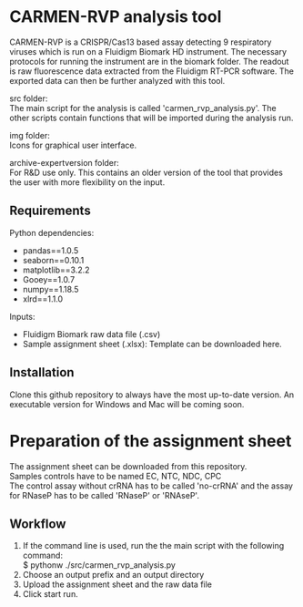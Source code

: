 # CARMEN-RVP analysis tool
CARMEN-RVP is a CRISPR/Cas13 based assay detecting 9 respiratory viruses which is run on a Fluidigm Biomark HD instrument. The necessary protocols for running the instrument are in the biomark folder. The readout is raw fluorescence data extracted from the Fluidigm RT-PCR software. The exported data can then be further analyzed with this tool. 

src folder:\
The main script for the analysis is called 'carmen_rvp_analysis.py'. The other scripts contain functions that will be imported during the analysis run.

img folder:\
Icons for graphical user interface.

archive-expertversion folder:\
For R&D use only. This contains an older version of the tool that provides the user with more flexibility on the input.

## Requirements
Python dependencies:
- pandas==1.0.5
- seaborn==0.10.1
- matplotlib==3.2.2
- Gooey==1.0.7
- numpy==1.18.5
- xlrd==1.1.0

Inputs:
- Fluidigm Biomark raw data file (.csv)
- Sample assignment sheet (.xlsx): Template can be downloaded here.

## Installation

Clone this github repository to always have the most up-to-date version. An executable version for Windows and Mac will be coming soon.

# Preparation of the assignment sheet
The assignment sheet can be downloaded from this repository. \
Samples controls have to be named EC, NTC, NDC, CPC \
The control assay without crRNA has to be called 'no-crRNA' and the assay for RNaseP has to be called 'RNaseP' or 'RNAseP'.

## Workflow

1. If the command line is used, run the the main script with the following command:\
$ pythonw ./src/carmen_rvp_analysis.py
2. Choose an output prefix and an output directory
3. Upload the assignment sheet and the raw data file
4. Click start run.

